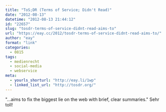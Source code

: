 ```yaml
---
title: "ToS;DR (Terms of Service; Didn't Read)"
date: "2012-08-13"
datetime: "2012-08-13 21:44:12"
id: "22657"
slug: "tosdr-terms-of-service-didnt-read-aims-to"
url: "https://eay.cc/2012/tosdr-terms-of-service-didnt-read-aims-to/"
author: "eay"
format: "link"
categories:
  - 0815
tags:
  - medienrecht
  - social-media
  - webservice
meta:
  - yourls_shorturl: "http://eay.li/1wp"
  - linked_list_url: "http://tosdr.org/"
---
```


"...aims to fix the biggest lie on the web with brief, clear summaries." Sehr toll!

